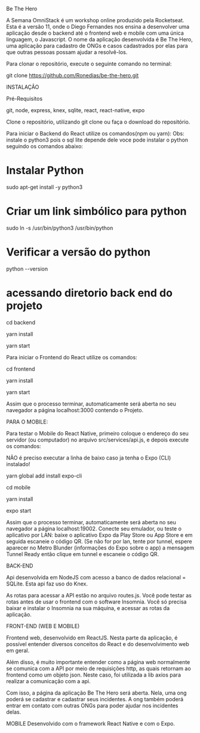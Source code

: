 Be The Hero

A Semana OmniStack é um workshop online produzido pela Rocketseat. Esta é a versão 11, onde o Diego Fernandes nos ensina a desenvolver uma aplicação desde o backend até o frontend web e mobile com uma única linguagem, o Javascript. O nome da aplicação desenvolvida é Be The Hero, uma aplicação para cadastro de ONGs e casos cadastrados por elas para que outras pessoas possam ajudar a resolvê-los.

Para clonar o repositório, execute o seguinte comando no terminal:

git clone https://github.com/Ronedias/be-the-hero.git

INSTALAÇÂO

Pré-Requisitos

git, node, express, knex, sqlite, react, react-native, expo

Clone o repositório, utilizando git clone ou faça o download do repositório.

Para iniciar o Backend do React utilize os comandos(npm ou yarn): 
Obs: instale o python3 pois o sql lite depende dele
voce pode instalar o python seguindo os comandos abaixo:
# Instalar Python
sudo apt-get install -y python3

# Criar um link simbólico para python
sudo ln -s /usr/bin/python3 /usr/bin/python

# Verificar a versão do python
python --version

# acessando diretorio back end do projeto
cd backend 

yarn install 

yarn start

Para iniciar o Frontend do React utilize os comandos: 

cd frontend 

yarn install 

yarn start

Assim que o processo terminar, automaticamente será aberta no seu navegador a página localhost:3000 contendo o Projeto.

PARA O MOBILE:

Para testar o Mobile do React Native, primeiro coloque o endereço do seu servidor (ou computador) no arquivo src/services/api.js, e depois execute os comandos:

NÃO é preciso executar a linha de baixo caso ja tenha o Expo (CLI) instalado!

yarn global add install expo-cli

cd mobile 

yarn install 

expo start

Assim que o processo terminar, automaticamente será aberta no seu navegador a página localhost:19002. Conecte seu emulador, ou teste o aplicativo por LAN: baixe o aplicativo Expo da Play Store ou App Store e em seguida escaneie o código QR. (Se não for por lan, tente por tunnel, espere aparecer no Metro Blunder (informações do Expo sobre o app) a mensagem Tunnel Ready então clique em tunnel e escaneie o código QR.

BACK-END

Api desenvolvida em NodeJS com acesso a banco de dados relacional = SQLite. Esta api faz uso do Knex.

As rotas para acessar a API estão no arquivo routes.js. Você pode testar as rotas antes de usar o frontend com o software Insomnia. Você só precisa baixar e instalar o Insomnia na sua máquina, e acessar as rotas da aplicação.

FRONT-END (WEB E MOBILE)

Frontend web, desenvolvido em ReactJS. Nesta parte da aplicação, é possível entender diversos conceitos do React e do desenvolvimento web em geral.

Além disso, é muito importante entender como a página web normalmente se comunica com a API por meio de requisições http, as quais retornam ao frontend como um objeto json. Neste caso, foi utilizada a lib axios para realizar a comunicação com a api.

Com isso, a página da aplicação Be The Hero será aberta. Nela, uma ong poderá se cadastrar e cadastrar seus incidentes. A ong também poderá entrar em contato com outras ONGs para poder ajudar nos incidentes delas.

MOBILE
Desenvolvido com o framework React Native e com o Expo.


